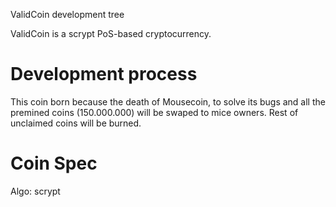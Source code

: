 
ValidCoin development tree

ValidCoin is a scrypt PoS-based cryptocurrency.

Development process
===========================

This coin born because the death of Mousecoin, to solve its bugs and all the premined coins (150.000.000) will be swaped to mice owners. Rest of unclaimed coins will be burned.

Coin Spec
===========================

Algo: 	scrypt


